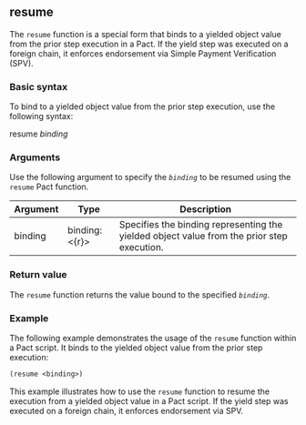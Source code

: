 ## resume
The `resume` function is a special form that binds to a yielded object value from the prior step execution in a Pact. If the yield step was executed on a foreign chain, it enforces endorsement via Simple Payment Verification (SPV).

### Basic syntax

To bind to a yielded object value from the prior step execution, use the following syntax:

resume *binding*

### Arguments

Use the following argument to specify the *`binding`* to be resumed using the `resume` Pact function.

| Argument | Type | Description |
| --- | --- | --- |
| binding | binding:<{r}> | Specifies the binding representing the yielded object value from the prior step execution. |

### Return value

The `resume` function returns the value bound to the specified *`binding`*.

### Example

The following example demonstrates the usage of the `resume` function within a Pact script. It binds to the yielded object value from the prior step execution:

```lisp
(resume <binding>)
```

This example illustrates how to use the `resume` function to resume the execution from a yielded object value in a Pact script. If the yield step was executed on a foreign chain, it enforces endorsement via SPV.
